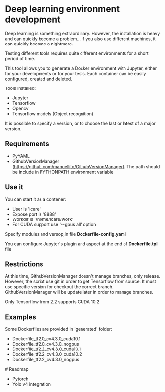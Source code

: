 # Deep learning environment development

Deep learning is something extraordinary.
However, the installation is heavy and can quickly become a problem... If you also use different machines, it can quickly become a nightmare.

Testing different tools requires quite different environments for a short period of time.

This tool allows you to generate a Docker environment with Jupyter, either for your developments or for your tests.
Each container can be easily configured, created and deleted.

Tools installed:
 - Jupyter
 - Tensorflow
 - Opencv
 - Tensorflow models (Object recognition)

It is possible to specify a version, or to choose the last or latest of a major version.

## Requirements

  - PyYAML
  - GithubVersionManager (https://github.com/manuellito/GithubVersionManager). The path should be include in PYTHONPATH environment variable

## Use it
You can start it as a contener:
  - User is 'icare'
  - Expose port is '8888'
  - Workdir is '/home/icare/work'
  - For CUDA support use '--gpus all' option

Specify modules and versop,in file __Dockerfile-config.yaml__

You can configure Jupyter's plugin and aspect at the end of __Dockerfile.tpl__ file

## Restrictions

At this time, GithubVersionManager doesn't manage branches, only release. However, the script use git in order to get Tensorflow from source.
It must use specific version for checkout the correct branch. 
GithubVersionManager will be update later in order to manage branches.

Only Tensorflow from 2.2 supports CUDA 10.2


## Examples

Some Dockerfiles are provided in 'generated' folder:
  - Dockerfile_tf2.0_cv4.3.0_cuda10.1
  - Dockerfile_tf2.0_cv4.3.0_nogpus
  - Dockerfile_tf2.2_cv4.3.0_cuda10.1
  - Dockerfile_tf2.2_cv4.3.0_cuda10.2
  - Dockerfile_tf2.2_cv4.3.0_nogpus

# Readmap

- Pytorch
- Yolo v4 integration